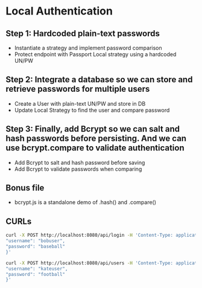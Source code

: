 # Local Authentication

## Step 1: Hardcoded plain-text passwords

- Instantiate a strategy and implement password comparison
- Protect endpoint with Passport Local strategy using a hardcoded UN/PW

## Step 2: Integrate a database so we can store and retrieve passwords for multiple users

- Create a User with plain-text UN/PW and store in DB
- Update Local Strategy to find the user and compare password

## Step 3: Finally, add Bcrypt so we can salt and hash passwords before persisting. And we can use bcrypt.compare to validate authentication

- Add Bcrypt to salt and hash password before saving
- Add Bcrypt to validate passwords when comparing

## Bonus file

- bcrypt.js is a standalone demo of .hash() and .compare()

## CURLs

```sh
curl -X POST http://localhost:8080/api/login -H 'Content-Type: application/json'  -d '{
"username": "bobuser",
"password": "baseball"
}'
```

```sh
curl -X POST http://localhost:8080/api/users -H 'Content-Type: application/json'  -d '{
"username": "kateuser",
"password": "football"
}'
```
